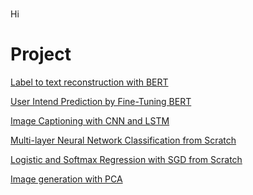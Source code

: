 #
Hi

# Project
[Label to text reconstruction with BERT](https://github.com/mmwong920/Label-to-text-reconstruction-with-BERT)

[User Intend Prediction by Fine-Tuning BERT](https://github.com/mmwong920/User-Intend-Prediction-by-Fine-Tuning-BERT)

[Image Captioning with CNN and LSTM](https://github.com/mmwong920/Image-Captioning-with-CNN-and-LSTM)

[Multi-layer Neural Network Classification from Scratch](https://github.com/mmwong920/Multi-layer-Neural-Network-Classification-from-Scratch)

[Logistic and Softmax Regression with SGD from Scratch](https://github.com/mmwong920/Logistic-and-Softmax-Regression-with-SGD-from-Scratch)

[Image generation with PCA](https://colab.research.google.com/drive/1W9DHmLKzIDBptcfM3VXRMDVx6pvcnCEP?usp=sharing)


